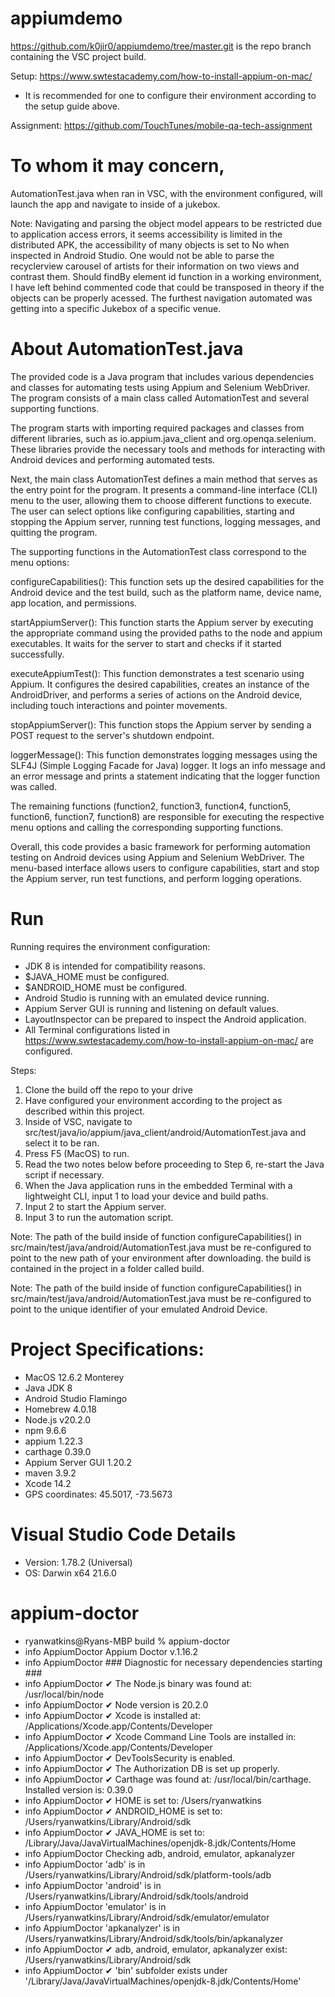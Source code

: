 # appiumdemo

https://github.com/k0jir0/appiumdemo/tree/master.git is the repo branch containing the VSC project build.

Setup: https://www.swtestacademy.com/how-to-install-appium-on-mac/
- It is recommended for one to configure their environment according to the setup guide above.

Assignment: https://github.com/TouchTunes/mobile-qa-tech-assignment

# To whom it may concern,
AutomationTest.java when ran in VSC, with the environment configured, will launch the app and navigate to inside of a jukebox.

Note: Navigating and parsing the object model appears to be restricted due to application access errors, it seems accessibility is limited in the distributed APK, the accessibility of many objects is set to No when inspected in Android Studio. One would not be able to parse the recyclerview carousel of artists for their information on two views and contrast them. Should findBy element id function in a working environment, I have left behind commented code that could be transposed in theory if the objects can be properly acessed. The furthest navigation automated was getting into a specific Jukebox of a specific venue.

# About AutomationTest.java

The provided code is a Java program that includes various dependencies and classes for automating tests using Appium and Selenium WebDriver. The program consists of a main class called AutomationTest and several supporting functions.

The program starts with importing required packages and classes from different libraries, such as io.appium.java_client and org.openqa.selenium. These libraries provide the necessary tools and methods for interacting with Android devices and performing automated tests.

Next, the main class AutomationTest defines a main method that serves as the entry point for the program. It presents a command-line interface (CLI) menu to the user, allowing them to choose different functions to execute. The user can select options like configuring capabilities, starting and stopping the Appium server, running test functions, logging messages, and quitting the program.

The supporting functions in the AutomationTest class correspond to the menu options:

configureCapabilities(): This function sets up the desired capabilities for the Android device and the test build, such as the platform name, device name, app location, and permissions.

startAppiumServer(): This function starts the Appium server by executing the appropriate command using the provided paths to the node and appium executables. It waits for the server to start and checks if it started successfully.

executeAppiumTest(): This function demonstrates a test scenario using Appium. It configures the desired capabilities, creates an instance of the AndroidDriver, and performs a series of actions on the Android device, including touch interactions and pointer movements.

stopAppiumServer(): This function stops the Appium server by sending a POST request to the server's shutdown endpoint.

loggerMessage(): This function demonstrates logging messages using the SLF4J (Simple Logging Facade for Java) logger. It logs an info message and an error message and prints a statement indicating that the logger function was called.

The remaining functions (function2, function3, function4, function5, function6, function7, function8) are responsible for executing the respective menu options and calling the corresponding supporting functions.

Overall, this code provides a basic framework for performing automation testing on Android devices using Appium and Selenium WebDriver. The menu-based interface allows users to configure capabilities, start and stop the Appium server, run test functions, and perform logging operations.

# Run

Running requires the environment configuration:
- JDK 8 is intended for compatibility reasons. 
- $JAVA_HOME must be configured.
- $ANDROID_HOME must be configured.
- Android Studio is running with an emulated device running.
- Appium Server GUI is running and listening on default values.
- LayoutInspector can be prepared to inspect the Android application.
- All Terminal configurations listed in https://www.swtestacademy.com/how-to-install-appium-on-mac/ are configured.

Steps:
1. Clone the build off the repo to your drive
2. Have configured your environment according to the project as described within this project.
3. Inside of VSC, navigate to src/test/java/io/appium/java_client/android/AutomationTest.java and select it to be ran.
4. Press F5 (MacOS) to run.
5. Read the two notes below before proceeding to Step 6, re-start the Java script if necessary.
6. When the Java application runs in the embedded Terminal with a lightweight CLI, input 1 to load your device and build paths. 
7. Input 2 to start the Appium server.
8. Input 3 to run the automation script.

Note: The path of the build inside of function configureCapabilities() in src/main/test/java/android/AutomationTest.java must be re-configured to point to the new path of your environment after downloading. the build is contained in the project in a folder called build.

Note: The path of the build inside of function configureCapabilities() in src/main/test/java/android/AutomationTest.java must be re-configured to point to the unique identifier of your emulated Android Device. 

# Project Specifications:
- MacOS 12.6.2 Monterey
- Java JDK 8
- Android Studio Flamingo
- Homebrew 4.0.18
- Node.js v20.2.0
- npm 9.6.6
- appium 1.22.3
- carthage 0.39.0
- Appium Server GUI 1.20.2
- maven 3.9.2
- Xcode 14.2
- GPS coordinates: 45.5017, -73.5673

# Visual Studio Code Details
- Version: 1.78.2 (Universal)
- OS: Darwin x64 21.6.0

# appium-doctor
- ryanwatkins@Ryans-MBP build % appium-doctor
- info AppiumDoctor Appium Doctor v.1.16.2
- info AppiumDoctor ### Diagnostic for necessary dependencies starting ###
- info AppiumDoctor  ✔ The Node.js binary was found at: /usr/local/bin/node
- info AppiumDoctor  ✔ Node version is 20.2.0
- info AppiumDoctor  ✔ Xcode is installed at: /Applications/Xcode.app/Contents/Developer
- info AppiumDoctor  ✔ Xcode Command Line Tools are installed in: /Applications/Xcode.app/Contents/Developer
- info AppiumDoctor  ✔ DevToolsSecurity is enabled.
- info AppiumDoctor  ✔ The Authorization DB is set up properly.
- info AppiumDoctor  ✔ Carthage was found at: /usr/local/bin/carthage. Installed version is: 0.39.0
- info AppiumDoctor  ✔ HOME is set to: /Users/ryanwatkins
- info AppiumDoctor  ✔ ANDROID_HOME is set to: /Users/ryanwatkins/Library/Android/sdk
- info AppiumDoctor  ✔ JAVA_HOME is set to: /Library/Java/JavaVirtualMachines/openjdk-8.jdk/Contents/Home
- info AppiumDoctor    Checking adb, android, emulator, apkanalyzer
- info AppiumDoctor      'adb' is in /Users/ryanwatkins/Library/Android/sdk/platform-tools/adb
- info AppiumDoctor      'android' is in /Users/ryanwatkins/Library/Android/sdk/tools/android
- info AppiumDoctor      'emulator' is in /Users/ryanwatkins/Library/Android/sdk/emulator/emulator
- info AppiumDoctor      'apkanalyzer' is in /Users/ryanwatkins/Library/Android/sdk/tools/bin/apkanalyzer
- info AppiumDoctor  ✔ adb, android, emulator, apkanalyzer exist: /Users/ryanwatkins/Library/Android/sdk
- info AppiumDoctor  ✔ 'bin' subfolder exists under '/Library/Java/JavaVirtualMachines/openjdk-8.jdk/Contents/Home'
